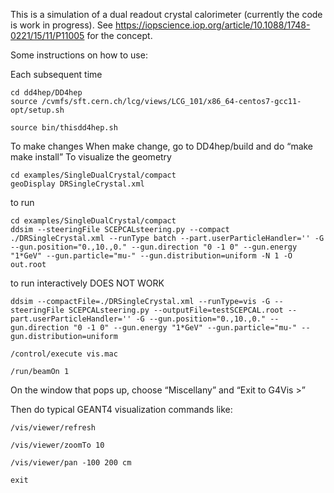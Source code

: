 This is a simulation of a dual readout crystal calorimeter (currently the code is work in progress).  See https://iopscience.iop.org/article/10.1088/1748-0221/15/11/P11005 for the concept.

Some instructions on how to use:


Each subsequent time
```
cd dd4hep/DD4hep
source /cvmfs/sft.cern.ch/lcg/views/LCG_101/x86_64-centos7-gcc11-opt/setup.sh
```
```
source bin/thisdd4hep.sh
```
To make changes
When make change, go to DD4hep/build and do “make make install”
To visualize the geometry

```
cd examples/SingleDualCrystal/compact
geoDisplay DRSingleCrystal.xml
```
to run

```
cd examples/SingleDualCrystal/compact
ddsim --steeringFile SCEPCALsteering.py --compact ./DRSingleCrystal.xml --runType batch --part.userParticleHandler='' -G --gun.position="0.,10.,0." --gun.direction "0 -1 0" --gun.energy "1*GeV" --gun.particle="mu-" --gun.distribution=uniform -N 1 -O out.root
```
to run interactively
DOES NOT WORK

```
ddsim --compactFile=./DRSingleCrystal.xml --runType=vis -G --steeringFile SCEPCALsteering.py --outputFile=testSCEPCAL.root --part.userParticleHandler='' -G --gun.position="0.,10.,0." --gun.direction "0 -1 0" --gun.energy "1*GeV" --gun.particle="mu-" --gun.distribution=uniform
```
```
/control/execute vis.mac

/run/beamOn 1
```

On the window that pops up, choose “Miscellany” and “Exit to G4Vis >”

Then do typical GEANT4 visualization commands like:

```
/vis/viewer/refresh

/vis/viewer/zoomTo 10

/vis/viewer/pan -100 200 cm

exit
```

  




